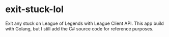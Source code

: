 # exit-stuck-lol
Exit any stuck on League of Legends with League Client API. This app build with Golang, but I still add the C# source code for reference purposes.

